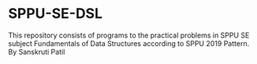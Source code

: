 # SPPU-SE-DSL

This repository consists of programs to the practical problems in SPPU SE subject Fundamentals of Data Structures according to SPPU 2019 Pattern.
<br>
By Sanskruti Patil